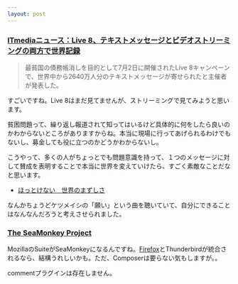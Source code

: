 ```yaml
---
layout: post
---
```

<h3><a href="http://www.itmedia.co.jp/news/articles/0507/04/news047.html">ITmediaニュース：Live 8、テキストメッセージとビデオストリーミングの両方で世界記録</a></h3>
<blockquote><p>最貧国の債務帳消しを目的として7月2日に開催されたLive 8キャンペーンで、世界中から2640万人分のテキストメッセージが寄せられたと主催者が発表した。</p>
</blockquote>
<p>すごいですね。Live 8はまだ見てませんが、ストリーミングで見てみようと思います。</p>
<p>貧困問題って、繰り返し報道されて知ってはいるけど具体的に何をしたら良いのかわからないところがありますからね。本当に現場に行ってあげられるわけでもないし、募金しても役に立つのかどうかわからないし。</p>
<p>こうやって、多くの人がちょっとでも問題意識を持って、１つのメッセージに対して賛成を表明することで本当に世界を変えていけたら、すごく素敵なことだなと思います。</p>
<ul>
<li><a href="http://www.hottokenai.jp/">ほっとけない　世界のまずしさ</a></li>
</ul>
<p>なんかちょうどケツメイシの「願い」という曲を聴いていて、自分にできることはなんなんだろうと考えさせられました。</p>
<h3><a href="http://www.mozilla.org/projects/seamonkey/">The SeaMonkey Project</a></h3>
<p>MozillaのSuiteがSeaMonkeyになるんですね。<a href="http://www.mozilla-japan.org/products/firefox/">Firefox</a>とThunderbirdが統合されるなら、結構うれしいかも。ただ、Composerは要らない気もしますが。。</p>
<p><span class="error">commentプラグインは存在しません。</span> </p>
